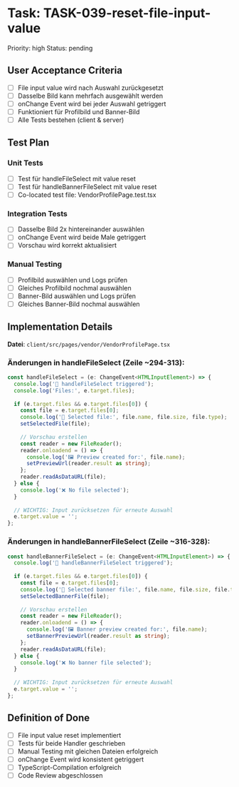# Task: TASK-039-reset-file-input-value
Priority: high
Status: pending

## User Acceptance Criteria
- [ ] File input value wird nach Auswahl zurückgesetzt
- [ ] Dasselbe Bild kann mehrfach ausgewählt werden
- [ ] onChange Event wird bei jeder Auswahl getriggert
- [ ] Funktioniert für Profilbild und Banner-Bild
- [ ] Alle Tests bestehen (client & server)

## Test Plan
### Unit Tests
- [ ] Test für handleFileSelect mit value reset
- [ ] Test für handleBannerFileSelect mit value reset
- [ ] Co-located test file: VendorProfilePage.test.tsx

### Integration Tests  
- [ ] Dasselbe Bild 2x hintereinander auswählen
- [ ] onChange Event wird beide Male getriggert
- [ ] Vorschau wird korrekt aktualisiert

### Manual Testing
- [ ] Profilbild auswählen und Logs prüfen
- [ ] Gleiches Profilbild nochmal auswählen
- [ ] Banner-Bild auswählen und Logs prüfen
- [ ] Gleiches Banner-Bild nochmal auswählen

## Implementation Details
**Datei**: `client/src/pages/vendor/VendorProfilePage.tsx`

### Änderungen in handleFileSelect (Zeile ~294-313):
```typescript
const handleFileSelect = (e: ChangeEvent<HTMLInputElement>) => {
  console.log('🚀 handleFileSelect triggered');
  console.log('Files:', e.target.files);
  
  if (e.target.files && e.target.files[0]) {
    const file = e.target.files[0];
    console.log('📁 Selected file:', file.name, file.size, file.type);
    setSelectedFile(file);
    
    // Vorschau erstellen
    const reader = new FileReader();
    reader.onloadend = () => {
      console.log('🖼️ Preview created for:', file.name);
      setPreviewUrl(reader.result as string);
    };
    reader.readAsDataURL(file);
  } else {
    console.log('❌ No file selected');
  }
  
  // WICHTIG: Input zurücksetzen für erneute Auswahl
  e.target.value = '';
};
```

### Änderungen in handleBannerFileSelect (Zeile ~316-328):
```typescript
const handleBannerFileSelect = (e: ChangeEvent<HTMLInputElement>) => {
  console.log('🚀 handleBannerFileSelect triggered');
  
  if (e.target.files && e.target.files[0]) {
    const file = e.target.files[0];
    console.log('📁 Selected banner file:', file.name, file.size, file.type);
    setSelectedBannerFile(file);
    
    // Vorschau erstellen
    const reader = new FileReader();
    reader.onloadend = () => {
      console.log('🖼️ Banner preview created for:', file.name);
      setBannerPreviewUrl(reader.result as string);
    };
    reader.readAsDataURL(file);
  } else {
    console.log('❌ No banner file selected');
  }
  
  // WICHTIG: Input zurücksetzen für erneute Auswahl
  e.target.value = '';
};
```

## Definition of Done
- [ ] File input value reset implementiert
- [ ] Tests für beide Handler geschrieben
- [ ] Manual Testing mit gleichen Dateien erfolgreich
- [ ] onChange Event wird konsistent getriggert
- [ ] TypeScript-Compilation erfolgreich
- [ ] Code Review abgeschlossen
